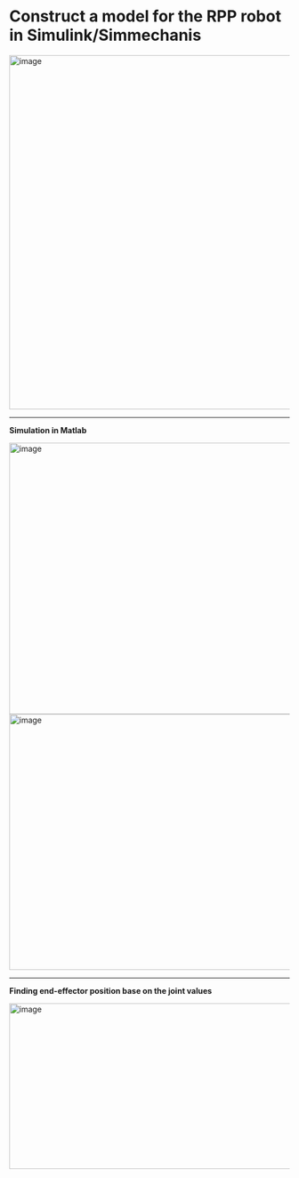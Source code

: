 # Construct a model for the RPP robot in Simulink/Simmechanis

<img width="975" height="637" alt="image" src="https://github.com/user-attachments/assets/7da217a0-7476-409f-b12e-3f1a9e05602c" />

---
**Simulation in Matlab**

<img width="975" height="488" alt="image" src="https://github.com/user-attachments/assets/7037cfe2-7346-4f1a-979f-b58c9f1a5238" />


<img width="676" height="460" alt="image" src="https://github.com/user-attachments/assets/77d15469-3fc9-4254-89b2-7fb8fc604601" />

---

**Finding end-effector position base on the joint values**

<img width="1210" height="298" alt="image" src="https://github.com/user-attachments/assets/db84d1be-f6e1-465f-9b6d-88afcaa9c703" />

